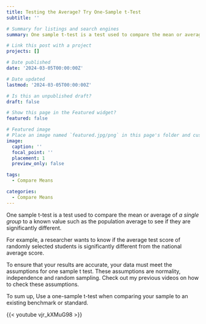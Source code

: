 ```yaml
---
title: Testing the Average? Try One-Sample t-Test
subtitle: ''

# Summary for listings and search engines
summary: One sample t-test is a test used to compare the mean or average of a single group to a known value such as the population average to see if they are significantly different.

# Link this post with a project
projects: []

# Date published
date: '2024-03-05T00:00:00Z'

# Date updated
lastmod: '2024-03-05T00:00:00Z'

# Is this an unpublished draft?
draft: false

# Show this page in the Featured widget?
featured: false

# Featured image
# Place an image named `featured.jpg/png` in this page's folder and customize its options here.
image:
  caption: ''
  focal_point: ''
  placement: 1
  preview_only: false

tags:
  - Compare Means

categories:
  - Compare Means
---
```


One sample t-test is a test used to compare the mean or average of _a single group_ to a known value such as the population average to see if they are significantly different.

For example, a researcher wants to know if the average test score of randomly selected students is significantly different from the national average score.

To ensure that your results are accurate, your data must meet the assumptions for one sample t test. These assumptions are normality, independence and random sampling. Check out my previous videos on how to check these assumptions.

To sum up, Use a one-sample t-test when comparing your sample to an existing benchmark or standard.


{{< youtube vjr_kXMuG98 >}}



